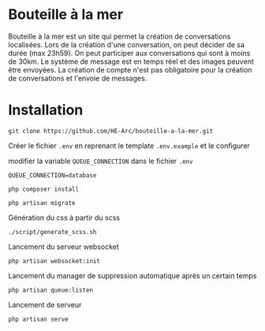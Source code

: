 # Bouteille à la mer
Bouteille à la mer est un site qui permet la création de conversations localisées. Lors de la création d'une conversation, on peut décider de sa durée (max 23h59). On peut participer aux conversations qui sont à moins de 30km. Le système de message est en temps réel et des images peuvent être envoyées. La création de compte n'est pas obligatoire pour la création de conversations et l'envoie de messages.

# Installation
```
git clone https://github.com/HE-Arc/bouteille-a-la-mer.git
```

Créer le fichier `.env` en reprenant le template `.env.example` et le configurer

modifier la variable `QUEUE_CONNECTION` dans le fichier `.env`

```
QUEUE_CONNECTION=database
```

```
php composer install
```

```
php artisan migrate
```

Génération du css à partir du scss
```
./script/generate_scss.sh
```

Lancement du serveur websocket
```
php artisan websocket:init
```

Lancement du manager de suppression automatique après un certain temps

```
php artisan queue:listen
```

Lancement de serveur
```
php artisan serve
```
